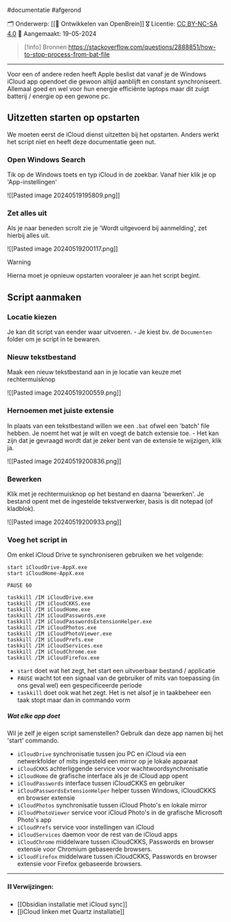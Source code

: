 #documentatie  #afgerond 

🗂️ Onderwerp: [[🧠 Ontwikkelen van OpenBrein]]
🎖️ Licentie: [CC BY-NC-SA 4.0](https://creativecommons.org/licenses/by-nc-sa/4.0/)
📅 Aangemaakt: 19-05-2024

> [!info] Bronnen
> https://stackoverflow.com/questions/2888851/how-to-stop-process-from-bat-file

---
Voor een of andere reden heeft Apple beslist dat vanaf je de Windows iCloud app opendoet die gewoon altijd aanblijft en constant synchroniseert. Allemaal goed en wel voor hun energie efficiënte laptops maar dit zuigt batterij / energie op een gewone pc.

## Uitzetten starten op opstarten
We moeten eerst de iCloud dienst uitzetten bij het opstarten. Anders werkt het script niet en heeft deze documentatie geen nut.

### Open Windows Search
Tik op de Windows toets en typ iCloud in de zoekbar. Vanaf hier klik je op 'App-instellingen'

![[Pasted image 20240519195809.png]]

### Zet alles uit
Als je naar beneden scrolt zie je 'Wordt uitgevoerd bij aanmelding', zet hierbij alles uit.

![[Pasted image 20240519200117.png]]

>[!warning] 
>Hierna moet je opnieuw opstarten vooraleer je aan het script begint.

## Script aanmaken
### Locatie kiezen
Je kan dit script van eender waar uitvoeren. - Je kiest bv. de `Documenten` folder om je script in te bewaren.

### Nieuw tekstbestand
Maak een nieuw tekstbestand aan in je locatie van keuze met rechtermuisknop

![[Pasted image 20240519200559.png]]

### Hernoemen met juiste extensie
In plaats van een tekstbestand willen we een `.bat` ofwel een 'batch' file hebben. Je noemt het wat je wilt en voegt de batch extensie toe. - Het kan zijn dat je gevraagd wordt dat je zeker bent van de extensie te wijzigen, klik ja.

![[Pasted image 20240519200836.png]]

### Bewerken
Klik met je rechtermuisknop op het bestand en daarna 'bewerken'. Je bestand opent met de ingestelde tekstverwerker, basis is dit notepad (of kladblok).

![[Pasted image 20240519200933.png]]

### Voeg het script in
Om enkel iCloud Drive te synchroniseren gebruiken we het volgende:

```Batch file
start iCloudDrive-AppX.exe
start iCloudHome-AppX.exe

PAUSE 60

taskkill /IM iCloudDrive.exe
taskkill /IM iCloudCKKS.exe
taskkill /IM iCloudHome.exe
taskkill /IM iCloudPasswords.exe
taskkill /IM iCloudPasswordsExtensionHelper.exe
taskkill /IM iCloudPhotos.exe
taskkill /IM iCloudPhotoViewer.exe
taskkill /IM iCloudPrefs.exe
taskkill /IM iCloudServices.exe
taskkill /IM iCloudChrome.exe
taskkill /IM iCloudFirefox.exe
```

* `start` doet wat het zegt, het start een uitvoerbaar bestand / applicatie
* `PAUSE` wacht tot een signaal van de gebruiker of mits van toepassing (in ons geval wel) een gespecificeerde periode
* `taskkill` doet ook wat het zegt. Het is net alsof je in taakbeheer een taak stopt maar dan in commando vorm
##### Wat elke app doet
Wil je zelf je eigen script samenstellen? Gebruik dan deze app namen bij het 'start' commando.

* `iCloudDrive` synchronisatie tussen jou PC en iCloud via een netwerkfolder of mits ingesteld een mirror op je lokale apparaat
* `iCloudCKKS` achterliggende service voor wachtwoordsynchronisatie
* `iCloudHome` de grafische interface als je de iCloud app opent
* `iCloudPasswords` interface tussen iCloudCKKS en gebruiker
* `iCloudPasswordsExtensionHelper` helper tussen Windows, iCloudCKKS en browser extensie
* `iCloudPhotos` synchronisatie tussen iCloud Photo's en lokale mirror
* `iCloudPhotoViewer` service voor iCloud Photo's in de grafische Microsoft Photo's app
* `iCloudPrefs` service voor instellingen van iCloud
* `iCloudServices` daemon voor de rest van de iCloud apps
* `iCloudChrome` middelware tussen iCloudCKKS, Passwords en browser extensie voor Chromium gebaseerde browsers.
* `iCloudFirefox` middelware tussen iCloudCKKS, Passwords en browser extensie voor Firefox gebaseerde browsers.
---
#### **⛓️ Verwijzingen:**
* [[Obsidian installatie met iCloud sync]]
* [[iCloud linken met Quartz installatie]]
